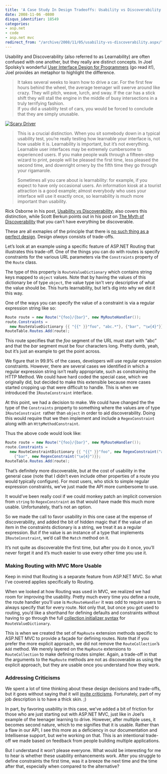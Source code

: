 ```yaml
---
title: 'A Case Study In Design Tradeoffs: Usability vs Discoverability'
date: 2008-11-06 -0800
disqus_identifier: 18549
categories:
- asp.net
- code
- asp.net mvc
redirect_from: "/archive/2008/11/05/usability-vs-discoverability.aspx/"
---
```


Usability and Discoverability (also referred to as Learnability) are
often confused with one another, but they really are distinct concepts.
In Joel Spolsky’s wonderful [User Interface Design for
Programmers](http://www.amazon.com/gp/product/1893115941?ie=UTF8&tag=youvebeenhaac-20&linkCode=as2&camp=1789&creative=9325&creativeASIN=1893115941)
(go read it!), Joel provides an metaphor to highlight the difference.

> It takes several weeks to learn how to drive a car. For the first few
> hours behind the wheel, the average teenager will swerve around like
> crazy. They will pitch, weave, lurch, and sway. If the car has a stick
> shift they will stall the engine in the middle of busy intersections
> in a truly terrifying fashion. \
> If you did a usability test of cars, you would be forced to conclude
> that they are simply unusable.

[![Scary
Driver](https://haacked.com/images/haacked_com/WindowsLiveWriter/ACaseStudyInDesignTradeoffsUsabilityvsDi_11DB9/learning-to-drive_thumb.jpg "Scary Driver")](https://haacked.com/images/haacked_com/WindowsLiveWriter/ACaseStudyInDesignTradeoffsUsabilityvsDi_11DB9/learning-to-drive_2.jpg)

> This is a crucial distinction. When you sit somebody down in a typical
> usability test, you’re really testing how learnable your interface is,
> not how usable it is. Learnability is important, but it’s not
> everything. Learnable user interfaces may be extremely cumbersome to
> experienced users. If you make people walk through a fifteen-step
> wizard to print, people will be pleased the first time, less pleased
> the second time, and downright ornery by the fifth time they go
> through your rigamarole.
>
> Sometimes all you care about is learnability: for example, if you
> expect to have only occasional users. An information kiosk at a
> tourist attraction is a good example; almost everybody who uses your
> interface will use it exactly once, so learnability is much more
> important than usability.

Rick Osborne in his post, [Usability vs
Discoverability](http://rickosborne.org/blog/index.php/2007/04/19/usability-vs-discoverability/ "Usability vs Discoverability"),
also covers this distinction, while Scott Berkun points out in his post
on [The Myth of
Discoverability](http://www.scottberkun.com/essays/26-the-myth-of-discoverability/ "The Myth of Discoverability")
that you can’t have everything be discoverable.

These are all exmaples of the principle that there is [no such thing as
a perfect
design](https://haacked.com/archive/2005/05/31/ThereIsNoPerfectDesign.aspx "There is no perfect design").
Design *always* consists of trade-offs.

Let’s look at an example using a specific feature of ASP.NET Routing
that illustrates this trade-off. One of the things you can do with
routes is specify constraints for the various URL parameters via the
`Constraints` property of the `Route` class.

The type of this property is `RouteValueDictionary` which contains
string keys mapped to `object` values. Note that by having the values of
this dictionary be of type `object`, the value type isn’t very
descriptive of what the value should be. This hurts learnability, but
let’s dig into why we did it this way.

One of the ways you can specify the value of a constraint is via a
regular expression string like so:

```csharp
Route route = new Route("{foo}/{bar}", new MyRouteHandler());
route.Constraints = 
  new RouteValueDictionary {{ "{{" }}"foo", "abc.*"}, {"bar", "\w{4}"}};
RouteTable.Routes.Add(route);
```

This route specifies that the *foo* segment of the URL must start with
“abc” and that the *bar* segment must be four characters long. Pretty
dumb, yeah, but it’s just an example to get the point across.

We figure that in 99.9% of the cases, developers will use regular
expression constraints. However, there are several cases we identified
in which a regular expression string isn’t really appropriate, such as
constraining the HTTP Method. We could have hard coded the special case,
which we originally did, but decided to make this extensible because
more cases started cropping up that were difficult to handle. This is
when we introduced the `IRouteConstraint` interface.

At this point, we had a decision to make. We could have changed the the
type of the `Constraints` property to something where the values are of
type `IRouteConstraint `rather than `object` in order to aid
discoverability. Doing this would require that we then implement and
include a `RegexConstraint` along with an `HttpMethodConstraint`.

Thus the above code would look like:

```csharp
Route route = new Route("{foo}/{bar}", new MyRouteHandler());
route.Constraints = 
  new RouteConstraintDictionary {{ "{{" }}"foo", new RegexConstraint("abc.*")}, 
    {"bar", new RegexConstraint("\w{4}")}};
RouteTable.Routes.Add(route);
```

That’s definitely more discoverable, but at the cost of usability in the
general case (note that I didn’t even include other properties of a
route you would typically configure). For most users, who stick to
simple regular expression constraints, we’ve just made the API more
cumbersome to use.

It would’ve been really cool if we could monkey patch an implicit
conversion from `string` to `RegexConstraint` as that would have made
this much more usable. Unfortunately, that’s not an option.

So we made the call to favor usability in this one case at the expense
of discoverability, and added the bit of hidden magic that if the value
of an item in the constraints dictionary is a string, we treat it as a
regular expression. But if the value is an instance of a type that
implements `IRouteConstraint`, we’d call the `Match` method on it.

It’s not quite as discoverable the first time, but after you do it once,
you’ll never forget it and it’s much easier to use every other time you
use it.

### Making Routing with MVC More Usable

Keep in mind that Routing is a separate feature from ASP.NET MVC. So
what I’ve covered applies specifically to Routing.

When we looked at how Routing was used in MVC, we realized we had room
for improving the usability. Pretty much every time you define a route,
the route handler you’ll use is `MvcRouteHandler` it was odd to require
users to always specify that for every route. Not only that, but once
you got used to routing, you’d like a shorthand for defining defaults
and constraints without having to go through the full [collection
initializer
syntax](https://haacked.com/archive/2008/01/06/collection-initializers.aspx "Collection Initializers")
for `RouteValueDictionary`.

This is when we created the set of `MapRoute` extension methods specific
to ASP.NET MVC to provide a façade for defining routes. Note that if you
prefer the more explicit approach, we did not remove the
`RouteCollection`’s `Add` method. We merely layered on the `MapRoute`
extensions to `RouteCollection` to make defining routes simpler. Again,
a trade-off in that the arguments to the `MapRoute` methods are not as
discoverable as using the explicit approach, but they are usable once
you understand how they work.

### Addressing Criticisms

We spent a lot of time thinking about these design decisions and
trade-offs, but it goes without saying that it will [invite
criticisms](http://ayende.com/Blog/archive/2008/11/05/a-case-study-of-bad-api-design-asp.net-mvc-routing.aspx "Bad API").
Fortunately, part of my job description is to have a thick skin. ;)

In part, by favoring usability in this case, we’ve added a bit of
friction for those who are just starting out with ASP.NET MVC, just like
in Joel’s example of the teenager learning to drive. However, after
multiple uses, it becomes second nature, which to me signifies that it
is usable. Rather than a flaw in our API, I see this more as a
deficiency in our documentation and Intellisense support, but we’re
working on that. This is an intentional trade-off we made based on
feedback from people building multiple applications.

But I understand it won’t please everyone. What would be interesting for
me to hear is whether these usability enhancements work. After you
struggle to define constraints the first time, was it a breeze the next
time and the time after that, especially when compared to the
alternative?

